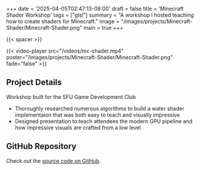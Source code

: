 +++
date = '2025-04-05T02:47:13-08:00'
draft = false
title = 'Minecraft Shader Workshop'
tags = ["glsl"]
summary = "A workshop I hosted teaching how to create shaders for Minecraft."
image = "/images/projects/Minecraft-Shader/Minecraft-Shader.png"
main = true
+++

{{< spacer >}}

{{< video-player src="/videos/mc-shader.mp4" poster="/images/projects/Minecraft-Shader/Minecraft-Shader.png" fade="false" >}}

## Project Details

Workshop built for the SFU Game Development Club

- Thoroughly researched numerous algorithms to build a water shader implementaion that was both easy to teach and visually impressive
- Designed presentation to teach attendees the modern GPU pipeline and how impressive visuals are crafted from a low level

## GitHub Repository

Check out the [source code on GitHub](https://github.com/Lingo56/mc-water).
